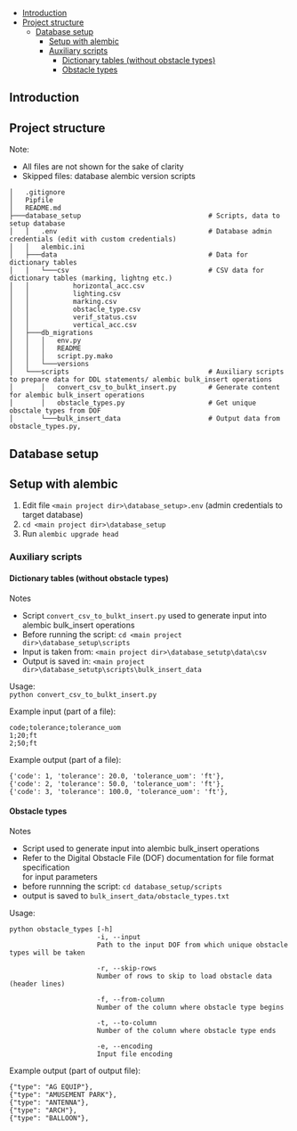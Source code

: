 - [Introduction](#introduction) 
- [Project structure](#project_structure)
  - [Database setup](#database_setup)
     - [Setup with alembic](#setup_alembic)
     - [Auxiliary scripts](#aux_scripts)
       - [Dictionary tables (without obstacle types)](#dictionary_tables)
       - [Obstacle types](#obstacle_types) 



## Introduction <a name=introduction>

## Project structure <a name=project_structure>

Note:
- All files are not shown for the sake of clarity
- Skipped files: database alembic version scripts

```
│   .gitignore
│   Pipfile
│   README.md
├───database_setup                                # Scripts, data to setup database
│   │   .env                                      # Database admin credentials (edit with custom credentials)
│   │   alembic.ini
│   ├───data                                      # Data for dictionary tables
│   │   └───csv                                   # CSV data for dictionary tables (marking, lightng etc.)
│   │           horizontal_acc.csv
│   │           lighting.csv
│   │           marking.csv
│   │           obstacle_type.csv
│   │           verif_status.csv
│   │           vertical_acc.csv
│   ├───db_migrations
│   │   │   env.py
│   │   │   README
│   │   │   script.py.mako
│   │   └───versions
│   └───scripts                                   # Auxiliary scripts to prepare data for DDL statements/ alembic bulk_insert operations
│       │   convert_csv_to_bulkt_insert.py        # Generate content for alembic bulk_insert operations
│       │   obstacle_types.py                     # Get unique obsctale types from DOF
│       └───bulk_insert_data                      # Output data from obstacle_types.py,
```

## Database setup <a name=database_setup>

## Setup with alembic <a name setup_alembic>

1. Edit file `<main project dir>\database_setup>.env` (admin credentials to target database)
2. `cd <main project dir>\database_setup`
3. Run `alembic upgrade head`

### Auxiliary scripts <a name aux_scripts>

#### Dictionary tables (without obstacle types) <a name=dictionary_tables>

Notes
- Script `convert_csv_to_bulkt_insert.py` used to generate input into alembic bulk_insert operations
- Before running the script: `cd <main project dir>\database_setup\scripts`
- Input is taken from: `<main project dir>\database_setutp\data\csv`
- Output is saved in: `<main project dir>\database_setutp\scripts\bulk_insert_data`

Usage:  
`python convert_csv_to_bulkt_insert.py`

Example input (part of a file):

    code;tolerance;tolerance_uom
    1;20;ft
    2;50;ft

Example output (part of a file):

    {'code': 1, 'tolerance': 20.0, 'tolerance_uom': 'ft'},
    {'code': 2, 'tolerance': 50.0, 'tolerance_uom': 'ft'},
    {'code': 3, 'tolerance': 100.0, 'tolerance_uom': 'ft'},

#### Obstacle types <a name=obstacle_types>

Notes
- Script used to generate input into alembic bulk_insert operations
- Refer to the Digital Obstacle File (DOF) documentation for file format specification   
  for input parameters
- before runnning the script: `cd database_setup/scripts`
- output is saved to `bulk_insert_data/obstacle_types.txt`

Usage:
```
python obstacle_types [-h]
                      -i, --input
                      Path to the input DOF from which unique obstacle types will be taken
                      
                      -r, --skip-rows
                      Number of rows to skip to load obstacle data (header lines)
                      
                      -f, --from-column
                      Number of the column where obstacle type begins
                      
                      -t, --to-column
                      Number of the column where obstacle type ends
                      
                      -e, --encoding
                      Input file encoding
```

Example output (part of output file): 

    {"type": "AG EQUIP"},
    {"type": "AMUSEMENT PARK"},
    {"type": "ANTENNA"},
    {"type": "ARCH"},
    {"type": "BALLOON"},
